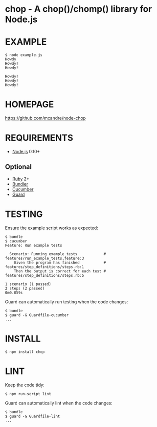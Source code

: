 # chop - A chop()/chomp() library for Node.js

# EXAMPLE

    $ node example.js 
    Howdy
    Howdy!
    Howdy!

    Howdy!
    Howdy!
    Howdy!

# HOMEPAGE

https://github.com/mcandre/node-chop

# REQUIREMENTS

* [Node.js](http://nodejs.org/) 0.10+

## Optional

* [Ruby](https://www.ruby-lang.org/) 2+
* [Bundler](http://bundler.io/)
* [Cucumber](http://cukes.info/)
* [Guard](http://guardgem.org/)

# TESTING

Ensure the example script works as expected:

    $ bundle
    $ cucumber
    Feature: Run example tests

      Scenario: Running example tests            # features/run_example_tests.feature:3
        Given the program has finished           # features/step_definitions/steps.rb:1
        Then the output is correct for each test # features/step_definitions/steps.rb:5

    1 scenario (1 passed)
    2 steps (2 passed)
    0m0.059s

Guard can automatically run testing when the code changes:

    $ bundle
    $ guard -G Guardfile-cucumber
    ...

# INSTALL

    $ npm install chop

# LINT

Keep the code tidy:

    $ npm run-script lint

Guard can automatically lint when the code changes:

    $ bundle
    $ guard -G Guardfile-lint
    ...
